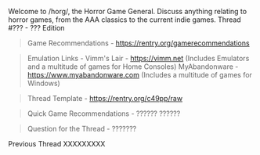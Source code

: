 Welcome to /horg/, the Horror Game General. Discuss anything relating to horror games, from the AAA classics to the current indie games.
Thread #??? -  ??? Edition

> Game Recommendations - https://rentry.org/gamerecommendations

>Emulation Links -
>Vimm's Lair  - https://vimm.net (Includes Emulators and a multitude of games for Home Consoles)
>MyAbandonware - https://www.myabandonware.com (Includes a multitude of games for Windows)

>Thread Template - https://rentry.org/c49pp/raw

>Quick Game Recommendations -
>??????
>??????

>Question for the Thread -
>???????

Previous Thread
XXXXXXXXX